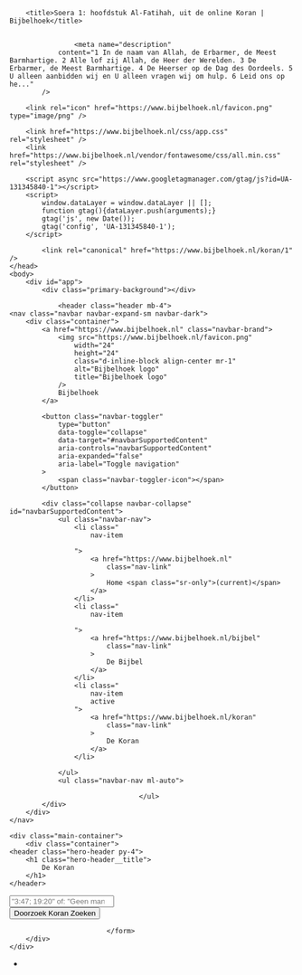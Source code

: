 
<!DOCTYPE html>
<html lang="nl">
    <head>
        <meta charset="utf-8" />
        <meta name="viewport" content="width=device-width, initial-scale=1" />
        <meta name="csrf-token" content="abeAFVhaZlIEYh6cY3c2ji5okSaspn8qJ2z6cTk2" />

        
        <title>Soera 1: hoofdstuk Al-Fatihah, uit de online Koran | Bijbelhoek</title>

        
                    <meta name="description"
                content="1 In de naam van Allah, de Erbarmer, de Meest Barmhartige. 2 Alle lof zij Allah, de Heer der Werelden. 3 De Erbarmer, de Meest Barmhartige. 4 De Heerser op de Dag des Oordeels. 5 U alleen aanbidden wij en U alleen vragen wij om hulp. 6 Leid ons op he..."
            />
        
        <link rel="icon" href="https://www.bijbelhoek.nl/favicon.png" type="image/png" />

        <link href="https://www.bijbelhoek.nl/css/app.css" rel="stylesheet" />
        <link href="https://www.bijbelhoek.nl/vendor/fontawesome/css/all.min.css" rel="stylesheet" />

        <script async src="https://www.googletagmanager.com/gtag/js?id=UA-131345840-1"></script>
        <script>
            window.dataLayer = window.dataLayer || [];
            function gtag(){dataLayer.push(arguments);}
            gtag('js', new Date());
            gtag('config', 'UA-131345840-1');
        </script>

            <link rel="canonical" href="https://www.bijbelhoek.nl/koran/1" />
    </head>
    <body>
        <div id="app">
            <div class="primary-background"></div>

                <header class="header mb-4">
    <nav class="navbar navbar-expand-sm navbar-dark">
        <div class="container">
            <a href="https://www.bijbelhoek.nl" class="navbar-brand">
                <img src="https://www.bijbelhoek.nl/favicon.png"
                    width="24"
                    height="24"
                    class="d-inline-block align-center mr-1"
                    alt="Bijbelhoek logo"
                    title="Bijbelhoek logo"
                />
                Bijbelhoek
            </a>

            <button class="navbar-toggler"
                type="button"
                data-toggle="collapse"
                data-target="#navbarSupportedContent"
                aria-controls="navbarSupportedContent"
                aria-expanded="false"
                aria-label="Toggle navigation"
            >
                <span class="navbar-toggler-icon"></span>
            </button>

            <div class="collapse navbar-collapse" id="navbarSupportedContent">
                <ul class="navbar-nav">
                    <li class="
                        nav-item
                        
                    ">
                        <a href="https://www.bijbelhoek.nl"
                            class="nav-link"
                        >
                            Home <span class="sr-only">(current)</span>
                        </a>
                    </li>
                    <li class="
                        nav-item
                        
                    ">
                        <a href="https://www.bijbelhoek.nl/bijbel"
                            class="nav-link"
                        >
                            De Bijbel
                        </a>
                    </li>
                    <li class="
                        nav-item
                        active
                    ">
                        <a href="https://www.bijbelhoek.nl/koran"
                            class="nav-link"
                        >
                            De Koran
                        </a>
                    </li>
                    
                </ul>
                <ul class="navbar-nav ml-auto">
                                            
                                    </ul>
            </div>
        </div>
    </nav>
</header>

    <div class="main-container">
        <div class="container">
    <header class="hero-header py-4">
        <h1 class="hero-header__title">
            De Koran
        </h1>
    </header>
</div>
        <div class="container">
    <div class="row">
        <div class="col-lg-8 mb-5">
            <form method="GET"
                action="https://www.bijbelhoek.nl/koran/zoeken"
            >
                <div class="input-group input-group-lg">
                    <input type="search"
                        id="search-input"
                        class="form-control "
                        name="query"
                        value=""
                        placeholder="&quot;3:47; 19:20&quot; of: &quot;Geen man heeft mij aangeraakt&quot;"
                        required
                    />
                    <div class="input-group-append">
                        <button type="submit"
                            class="btn btn-primary btn-lg"
                        >
                            <span class="d-none d-md-inline">
                                <i class="fa fa-search mr-1"></i>
                                Doorzoek Koran
                            </span>
                            <span class="d-md-none">
                                <i class="fa fa-search"></i>
                                Zoeken
                            </span>
                        </button>
                    </div>
                </div>

                            </form>
        </div>
    </div>
</div>
        <div class="container mt-3">
        <ul class="nav nav-tabs nav-tabs--primary">
            <li class="nav-item">
                <a href="https://www.bijbelhoek.nl/koran/1/introductie"
                    class="
                        nav-link
                        
                        
                    "
                    
                    
                >
                    Soera introductie
                </a>
            </li>
            <li class="nav-item">
                <a href="https://www.bijbelhoek.nl/koran/1"
                    class="nav-link active"
                    title="Bekijk de ayat (verzen)"
                >
                    Ayat (verzen)
                </a>
            </li>
            
        </ul>
    </div>

        <div class="card text-dark">
            <div class="container">
                <div class="mt-4">
                    <div class="alert alert-danger mt-0 mb-0">
    <strong>LET OP:</strong>
    Vertaling bevat nog <strong>een aantal fouten</strong>!
    S.v.p. controleren en fouten mailen naar:
    <code>team (apenstaartje) bijbelhoek.nl</code>.
</div>
                </div>

                <div class="alert alert-info mt-3 mb-0">
                    <strong>NOTEER:</strong>
                    <p class="d-inline">
                        De Nederlandse vertaling van de Koran wordt slechts gezien als
                        <u>een beste poging</u> om de correcte interpretatie van de betekenis
                        over te brengen. Voor een oppervlakkig beeld is dit voldoende,
                        maar voor een dieper begrip dient men de Koran zelf te raadplegen
                        (d.w.z. <a href="https://www.bijbelhoek.nl/koran/12:1-2">het Arabisch</a>).
                    </p>
                </div>
                <div class="card-body">
                    <div class="row">
                        <div class="col-md-8">
                            <a href="https://www.bijbelhoek.nl/koran">
                                &larr; naar Koran index
                            </a>
                        </div>
                        <div class="col-md-4 text-md-right align-self-center">
                                                            <a href="https://www.bijbelhoek.nl/koran/1?view=copy"
                                    class="btn btn-secondary btn-sm btn-outline"
                                >
                                    <i class="fa fa-copy mr-1"></i>
                                    Kopieëer weergave openen
                                </a>
                                                    </div>
                    </div>

                    <main>
                                                                                    <div class="book-passage book-passage--quran mb-3">
                                    <h1>
                                        Soera 1,
                                        <a href="https://www.bijbelhoek.nl/koran/1">
                                            Al-Fatihah
                                        </a>
                                        <span class="text-muted">(De opening)</span>
                                    </h1>

                                                                            
                                        <header class="text-center">
                                                                                            <span class="badge badge-dark py-1">
                                                    Nieuw pagina
                                                </span>
                                                                                                                                        <span class="badge py-1">
                                                    Ruku (begin van nieuw thema)
                                                </span>
                                                                                    </header>

                                        <article class="book-passage__verse">
                                            <header class="book-passage__meta-container">
                                                <a href="https://www.bijbelhoek.nl/koran/1:1"
                                                    class="book-passage__verse-number"
                                                >
                                                    1
                                                </a>
                                            </header>
                                            <div class="book-passage__verse-body-container">
                                                <aside class="book-passage__verse-body book-passage__verse-body--arabic">
                                                    بِسْمِ اللَّهِ الرَّحْمَٰنِ الرَّحِيمِ
                                                    <span class="book-passage__verse-number--styled">
                                                        ﴿١﴾
                                                    </span>
                                                </aside>
                                                <div class="book-passage__verse-body">
                                                    In de naam van Allah, de Erbarmer, de Meest Barmhartige.
                                                </div>
                                            </div>
                                        </article>

                                        <hr />

                                                                                                                    
                                        <header class="text-center">
                                                                                                                                </header>

                                        <article class="book-passage__verse">
                                            <header class="book-passage__meta-container">
                                                <a href="https://www.bijbelhoek.nl/koran/1:2"
                                                    class="book-passage__verse-number"
                                                >
                                                    2
                                                </a>
                                            </header>
                                            <div class="book-passage__verse-body-container">
                                                <aside class="book-passage__verse-body book-passage__verse-body--arabic">
                                                    الْحَمْدُ لِلَّهِ رَبِّ الْعَالَمِينَ
                                                    <span class="book-passage__verse-number--styled">
                                                        ﴿٢﴾
                                                    </span>
                                                </aside>
                                                <div class="book-passage__verse-body">
                                                    Alle lof zij Allah, de Heer der Werelden.
                                                </div>
                                            </div>
                                        </article>

                                        <hr />

                                                                                                                    
                                        <header class="text-center">
                                                                                                                                </header>

                                        <article class="book-passage__verse">
                                            <header class="book-passage__meta-container">
                                                <a href="https://www.bijbelhoek.nl/koran/1:3"
                                                    class="book-passage__verse-number"
                                                >
                                                    3
                                                </a>
                                            </header>
                                            <div class="book-passage__verse-body-container">
                                                <aside class="book-passage__verse-body book-passage__verse-body--arabic">
                                                    الرَّحْمَٰنِ الرَّحِيمِ
                                                    <span class="book-passage__verse-number--styled">
                                                        ﴿٣﴾
                                                    </span>
                                                </aside>
                                                <div class="book-passage__verse-body">
                                                    De Erbarmer, de Meest Barmhartige.
                                                </div>
                                            </div>
                                        </article>

                                        <hr />

                                                                                                                    
                                        <header class="text-center">
                                                                                                                                </header>

                                        <article class="book-passage__verse">
                                            <header class="book-passage__meta-container">
                                                <a href="https://www.bijbelhoek.nl/koran/1:4"
                                                    class="book-passage__verse-number"
                                                >
                                                    4
                                                </a>
                                            </header>
                                            <div class="book-passage__verse-body-container">
                                                <aside class="book-passage__verse-body book-passage__verse-body--arabic">
                                                    مَالِكِ يَوْمِ الدِّينِ
                                                    <span class="book-passage__verse-number--styled">
                                                        ﴿٤﴾
                                                    </span>
                                                </aside>
                                                <div class="book-passage__verse-body">
                                                    De Heerser op de Dag des Oordeels.
                                                </div>
                                            </div>
                                        </article>

                                        <hr />

                                                                                                                    
                                        <header class="text-center">
                                                                                                                                </header>

                                        <article class="book-passage__verse">
                                            <header class="book-passage__meta-container">
                                                <a href="https://www.bijbelhoek.nl/koran/1:5"
                                                    class="book-passage__verse-number"
                                                >
                                                    5
                                                </a>
                                            </header>
                                            <div class="book-passage__verse-body-container">
                                                <aside class="book-passage__verse-body book-passage__verse-body--arabic">
                                                    إِيَّاكَ نَعْبُدُ وَإِيَّاكَ نَسْتَعِينُ
                                                    <span class="book-passage__verse-number--styled">
                                                        ﴿٥﴾
                                                    </span>
                                                </aside>
                                                <div class="book-passage__verse-body">
                                                    U alleen aanbidden wij en U alleen vragen wij om hulp.
                                                </div>
                                            </div>
                                        </article>

                                        <hr />

                                                                                                                    
                                        <header class="text-center">
                                                                                                                                </header>

                                        <article class="book-passage__verse">
                                            <header class="book-passage__meta-container">
                                                <a href="https://www.bijbelhoek.nl/koran/1:6"
                                                    class="book-passage__verse-number"
                                                >
                                                    6
                                                </a>
                                            </header>
                                            <div class="book-passage__verse-body-container">
                                                <aside class="book-passage__verse-body book-passage__verse-body--arabic">
                                                    اهْدِنَا الصِّرَاطَ الْمُسْتَقِيمَ
                                                    <span class="book-passage__verse-number--styled">
                                                        ﴿٦﴾
                                                    </span>
                                                </aside>
                                                <div class="book-passage__verse-body">
                                                    Leid ons op het rechte Pad.
                                                </div>
                                            </div>
                                        </article>

                                        <hr />

                                                                                                                    
                                        <header class="text-center">
                                                                                                                                </header>

                                        <article class="book-passage__verse">
                                            <header class="book-passage__meta-container">
                                                <a href="https://www.bijbelhoek.nl/koran/1:7"
                                                    class="book-passage__verse-number"
                                                >
                                                    7
                                                </a>
                                            </header>
                                            <div class="book-passage__verse-body-container">
                                                <aside class="book-passage__verse-body book-passage__verse-body--arabic">
                                                    صِرَاطَ الَّذِينَ أَنْعَمْتَ عَلَيْهِمْ غَيْرِ الْمَغْضُوبِ عَلَيْهِمْ وَلَا الضَّالِّينَ
                                                    <span class="book-passage__verse-number--styled">
                                                        ﴿٧﴾
                                                    </span>
                                                </aside>
                                                <div class="book-passage__verse-body">
                                                    Het Pad van degenen aan wie U gunsten hebt geschonken, niet van degenen op wie de toorn rust en niet dat van de dwalenden.
                                                </div>
                                            </div>
                                        </article>

                                        <hr />

                                                                                                            </div>
                                                                        </main>

                    <a href="https://www.bijbelhoek.nl/koran">
                        &larr; naar Koran index
                    </a>
                </div>

                <div class="mb-4">
                    <div class="alert alert-danger mt-0 mb-0">
    <strong>LET OP:</strong>
    Vertaling bevat nog <strong>een aantal fouten</strong>!
    S.v.p. controleren en fouten mailen naar:
    <code>team (apenstaartje) bijbelhoek.nl</code>.
</div>
                </div>
            </div>
        </div>
    </div>

    <footer class="footer">
    <div class="container">
        <div class="footer__top"></div>
    </div>
    <div class="footer__copyright">
        <div class="container">
            <div class="row py-4 text-light">
                <div class="col-md-7">
                    <a href="https://www.bijbelhoek.nl">Home</a> &bull;
                    <a href="https://www.bijbelhoek.nl/over-ons">Over ons</a> &bull;
                    <a href="https://twitter.com/bijbelhoek">Twitter @bijbelhoek</a>
                </div>
                <div class="col-md-5 text-md-right">
                    <p class="m-0">
                        Copyright &copy; 2017&ndash;2020
                        <a href="https://www.bijbelhoek.nl"
                            class="text-primary"
                        >Bijbelhoek</a>.
                    </p>
                </div>
            </div>
        </div>
    </div>
</footer>
        </div>

        <script src="https://www.bijbelhoek.nl/js/app.js" defer></script>

            </body>
</html>
